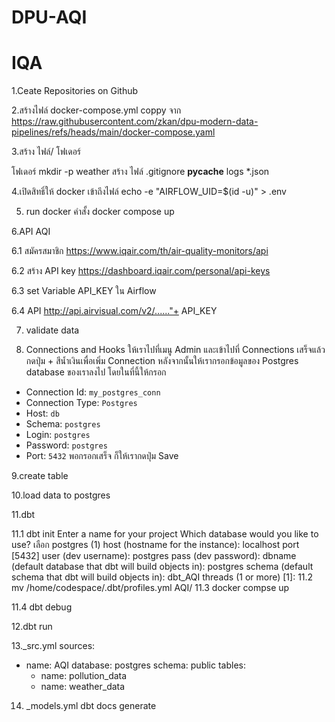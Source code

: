 # DPU-AQI
# IQA
1.Ceate  Repositories on Github

2.สร้างไฟล์ docker-compose.yml coppy จาก https://raw.githubusercontent.com/zkan/dpu-modern-data-pipelines/refs/heads/main/docker-compose.yaml

3.สร้าง ไฟล์/ โฟเดอร์  

โฟเดอร์ 
mkdir -p weather
สร้าง ไฟล์
.gitignore
__pycache__
logs
*.json

4.เปิดสิทธิ์ให้ docker เข้าถึงไฟล์  echo -e "AIRFLOW_UID=$(id -u)" > .env 

5. run docker คำสั้ง docker compose up 

6.API AQI

6.1 สมัครสมาชิก https://www.iqair.com/th/air-quality-monitors/api

6.2 สร้าง API key https://dashboard.iqair.com/personal/api-keys

6.3 set  Variable API_KEY   ใน Airflow

6.4 API  http://api.airvisual.com/v2/......"+ API_KEY

7. validate data
   
8. Connections and Hooks
ให้เราไปที่เมนู Admin และเข้าไปที่ Connections
เสร็จแล้วกดปุ่ม + สีน้ำเงินเพื่อเพิ่ม Connection หลังจากนั้นให้เรากรอกข้อมูลของ Postgres database ของเราลงไป 
โดยในที่นี้ให้กรอก
- Connection Id: `my_postgres_conn`
- Connection Type: `Postgres`
- Host: `db`
- Schema: `postgres`
- Login: `postgres`
- Password: `postgres`
- Port: `5432`
พอกรอกเสร็จ ก็ให้เรากดปุ่ม Save
  
9.create table

10.load data to postgres

11.dbt

11.1 dbt init
Enter a name for your project 
Which database would you like to use?  เลือก postgres (1)
host (hostname for the instance): localhost
port [5432]
user (dev username): postgres
pass (dev password):
dbname (default database that dbt will build objects in): postgres
schema (default schema that dbt will build objects in): dbt_AQI
threads (1 or more) [1]: 
11.2 mv /home/codespace/.dbt/profiles.yml AQI/
11.3  docker compse up

11.4 dbt debug

12.dbt run

13._src.yml
sources:
  - name: AQI
    database: postgres
    schema: public
    tables:
      - name: pollution_data
      - name: weather_data

14. _models.yml
dbt docs generate
